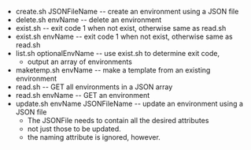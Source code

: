 * create.sh JSONFileName -- create an environment using a JSON file
* delete.sh envName -- delete an environment
* exist.sh -- exit code 1 when not exist, otherwise same as read.sh
* exist.sh envName -- exit code 1 when not exist, otherwise same as read.sh
* list.sh optionalEnvName -- use exist.sh to determine exit code,
	* output an array of environments
* maketemp.sh envName -- make a template from an existing environment
* read.sh -- GET all environments in a JSON array
* read.sh envName -- GET an environment
* update.sh envName JSONFileName -- update an environment using a JSON file
	* The JSONFile needs to contain all the desired attributes
	* not just those to be updated.
	* the naming attribute is ignored, however.

